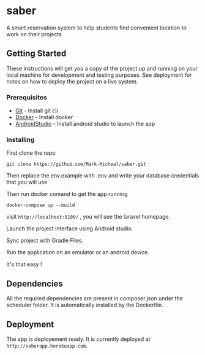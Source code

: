 # saber

A smart reservation system to help students find convenient location to work on their projects

## Getting Started
These instructions will get you a copy of the project up and running on your local machine for development and testing purposes. See deployment for notes on how to deploy the project on a live system.

### Prerequisites

* [Git](https://git-scm.com/book/en/v2/Getting-Started-Installing-Git) - Install git cli
* [Docker](https://docs.docker.com/install/) - Install docker
* [AndroidStudio](https://developer.android.com/studio) - Install android studio to launch the app

### Installing

First clone the repo
```git
git clone https://github.com/Mark-Micheal/saber.git
```

Then replace the env.example with .env and write your database credentials that you will use

Then run docker comand to get the app running
```docker
docker-compose up --build
```
visit `http://localhost:8100/` , you will see the laravel homepage.

Launch the project interface using Android studio.

Sync project with Gradle Files.

Run the application on an emulator or an android device.

It's that easy !

## Dependencies
All the required dependencies are present in composer.json under the scheduler folder.
It is automatically installed by the Dockerfile.

## Deployment

The app is deployement ready.
It is currently deployed at `http://saberapp.herokuapp.com`.

